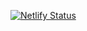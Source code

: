 [![Netlify Status](https://api.netlify.com/api/v1/badges/4c63fc33-496f-4f3a-8706-2ff1a61df601/deploy-status)](https://app.netlify.com/sites/ludwig/deploys)